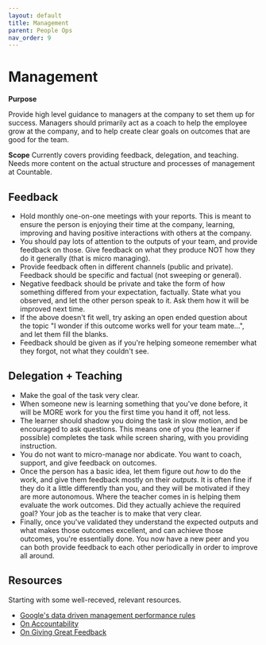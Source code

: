 ```yaml
---
layout: default
title: Management
parent: People Ops
nav_order: 9
---
```


# Management

**Purpose**

Provide high level guidance to managers at the company to set them up for success. Managers should primarily act as a coach to help the employee grow at the company, and to help create clear goals on outcomes that are good for the team.

**Scope**
Currently covers providing feedback, delegation, and teaching. Needs more content on the actual structure and processes of management at Countable.

## Feedback

 * Hold monthly one-on-one meetings with your reports. This is meant to ensure the person is enjoying their time at the company, learning, improving and having positive interactions with others at the company.
 * You should pay lots of attention to the outputs of your team, and provide feedback on those. Give feedback on what they produce NOT how they do it generally (that is micro managing).
 * Provide feedback often in different channels (public and private). Feedback should be specific and factual (not sweeping or general).
 * Negative feedback should be private and take the form of how something differed from your expectation, factually. State what you observed, and let the other person speak to it. Ask them how it will be improved next time.
 * If the above doesn't fit well, try asking an open ended question about the topic "I wonder if this outcome works well for your team mate...", and let them fill the blanks.
 * Feedback should be given as if you're helping someone remember what they forgot, not what they couldn't see.

## Delegation + Teaching
 * Make the goal of the task very clear.
 * When someone new is learning something that you've done before, it will be MORE work for you the first time you hand it off, not less.
 * The learner should shadow you doing the task in slow motion, and be encouraged to ask questions. This means one of you (the learner if possible) completes the task while screen sharing, with you providing instruction.
 * You do not want to micro-manage nor abdicate. You want to coach, support, and give feedback on outcomes.
 * Once the person has a basic idea, let them figure out *how* to do the work, and give them feedback mostly on their *outputs*. It is often fine if they do it a little differently than you, and they will be motivated if they are more autonomous. Where the teacher comes in is helping them evaluate the work outcomes. Did they actually achieve the required goal? Your job as the teacher is to make that very clear.
 * Finally, once you've validated they understand the expected outputs and what makes those outcomes excellent, and can achieve those outcomes, you're essentially done. You now have a new peer and you can both provide feedback to each other periodically in order to improve all around.

## Resources

Starting with some well-receved, relevant resources.
 * [Google's data driven management performance rules](https://www.govexec.com/management/2013/01/googles-8-simple-rules-being-better-manager/60882/)
 * [On Accountability](https://medium.dave-bailey.com/a-manager-guide-to-holding-your-team-accountable-a05aac67294c)
 * [On Giving Great Feedback](https://medium.dave-bailey.com/how-to-create-a-feedback-culture-6ba43db875dd)
